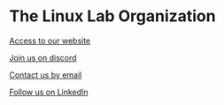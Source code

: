 # The Linux Lab Organization

[Access to our website](https://linuxlab-esgi.github.io/)

[Join us on discord](https://discord.gg/sX3dDBdJgc)

[Contact us by email](mailto:linuxlab.esgi@gmail.com)

[Follow us on LinkedIn](https://www.linkedin.com/company/linuxlab-esgi/)
